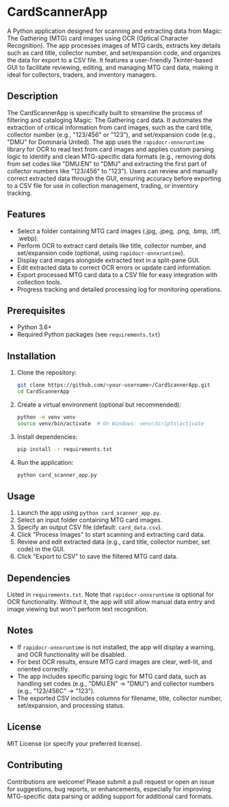 # CardScannerApp

A Python application designed for scanning and extracting data from Magic: The Gathering (MTG) card images using OCR (Optical Character Recognition). The app processes images of MTG cards, extracts key details such as card title, collector number, and set/expansion code, and organizes the data for export to a CSV file. It features a user-friendly Tkinter-based GUI to facilitate reviewing, editing, and managing MTG card data, making it ideal for collectors, traders, and inventory managers.

## Description
The CardScannerApp is specifically built to streamline the process of filtering and cataloging Magic: The Gathering card data. It automates the extraction of critical information from card images, such as the card title, collector number (e.g., "123/456" or "123"), and set/expansion code (e.g., "DMU" for Dominaria United). The app uses the `rapidocr-onnxruntime` library for OCR to read text from card images and applies custom parsing logic to identify and clean MTG-specific data formats (e.g., removing dots from set codes like "DMU.EN" to "DMU" and extracting the first part of collector numbers like "123/456" to "123"). Users can review and manually correct extracted data through the GUI, ensuring accuracy before exporting to a CSV file for use in collection management, trading, or inventory tracking.

## Features
- Select a folder containing MTG card images (.jpg, .jpeg, .png, .bmp, .tiff, .webp).
- Perform OCR to extract card details like title, collector number, and set/expansion code (optional, using `rapidocr-onnxruntime`).
- Display card images alongside extracted text in a split-pane GUI.
- Edit extracted data to correct OCR errors or update card information.
- Export processed MTG card data to a CSV file for easy integration with collection tools.
- Progress tracking and detailed processing log for monitoring operations.

## Prerequisites
- Python 3.6+
- Required Python packages (see `requirements.txt`)

## Installation
1. Clone the repository:
   ```bash
   git clone https://github.com/<your-username>/CardScannerApp.git
   cd CardScannerApp
   ```
2. Create a virtual environment (optional but recommended):
   ```bash
   python -m venv venv
   source venv/bin/activate  # On Windows: venv\Scripts\activate
   ```
3. Install dependencies:
   ```bash
   pip install -r requirements.txt
   ```
4. Run the application:
   ```bash
   python card_scanner_app.py
   ```

## Usage
1. Launch the app using `python card_scanner_app.py`.
2. Select an input folder containing MTG card images.
3. Specify an output CSV file (default: `card_data.csv`).
4. Click "Process Images" to start scanning and extracting card data.
5. Review and edit extracted data (e.g., card title, collector number, set code) in the GUI.
6. Click "Export to CSV" to save the filtered MTG card data.

## Dependencies
Listed in `requirements.txt`. Note that `rapidocr-onnxruntime` is optional for OCR functionality. Without it, the app will still allow manual data entry and image viewing but won't perform text recognition.

## Notes
- If `rapidocr-onnxruntime` is not installed, the app will display a warning, and OCR functionality will be disabled.
- For best OCR results, ensure MTG card images are clear, well-lit, and oriented correctly.
- The app includes specific parsing logic for MTG card data, such as handling set codes (e.g., "DMU.EN" → "DMU") and collector numbers (e.g., "123/456C" → "123").
- The exported CSV includes columns for filename, title, collector number, set/expansion, and processing status.

## License
MIT License (or specify your preferred license).

## Contributing
Contributions are welcome! Please submit a pull request or open an issue for suggestions, bug reports, or enhancements, especially for improving MTG-specific data parsing or adding support for additional card formats.